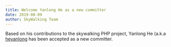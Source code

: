 ```yaml
---
title: Welcome Yanlong He as a new committer
date: 2019-08-09
author: SkyWalking Team
---
```


Based on his contributions to the skywalking PHP project, Yanlong He (a.k.a [heyanlong](https://github.com/heyanlong) has been accepted as a new committer.

